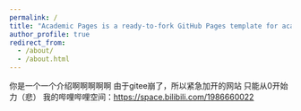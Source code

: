 ```yaml
---
permalink: /
title: "Academic Pages is a ready-to-fork GitHub Pages template for academic personal websites"
author_profile: true
redirect_from: 
  - /about/
  - /about.html
---
```


你是一个一个介绍啊啊啊啊啊
由于gitee崩了，所以紧急加开的网站
只能从0开始力（悲）
我的哔哩哔哩空间：https://space.bilibili.com/1986660022
